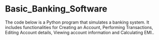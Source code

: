 # Basic_Banking_Software
The code below is a Python program that simulates a banking system. It includes functionalities for Creating an Account, Performing Transactions, Editing Account details, Viewing account information and Calculating EMI..
